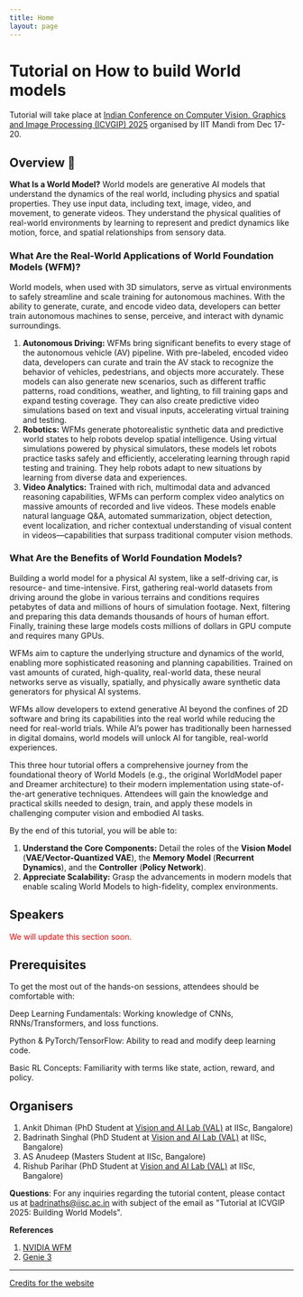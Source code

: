 ```yaml
---
title: Home
layout: page
---
```


# Tutorial on How to build World models 

Tutorial will take place at [Indian Conference on Computer Vision, Graphics and Image Processing (ICVGIP) 2025](https://icvgip.in/2025/) organised by IIT Mandi from Dec 17-20.

## Overview 🚀

**What Is a World Model?**
World models are generative AI models that understand the dynamics of the real world, including physics and spatial properties. They use input data, including text, image, video, and movement, to generate videos. They understand the physical qualities of real-world environments by learning to represent and predict dynamics like motion, force, and spatial relationships from sensory data.

### What Are the Real-World Applications of World Foundation Models (WFM)?

World models, when used with 3D simulators, serve as virtual environments to safely streamline and scale training for autonomous machines. With the ability to generate, curate, and encode video data, developers can better train autonomous machines to sense, perceive, and interact with dynamic surroundings.

1. **Autonomous Driving:** WFMs bring significant benefits to every stage of the autonomous vehicle (AV) pipeline. With pre-labeled, encoded video data, developers can curate and train the AV stack to recognize the behavior of vehicles, pedestrians, and objects more accurately. These models can also generate new scenarios, such as different traffic patterns, road conditions, weather, and lighting, to fill training gaps and expand testing coverage. They can also create predictive video simulations based on text and visual inputs, accelerating virtual training and testing.
2. **Robotics:** WFMs generate photorealistic synthetic data and predictive world states to help robots develop spatial intelligence. Using virtual simulations powered by physical simulators, these models let robots practice tasks safely and efficiently, accelerating learning through rapid testing and training. They help robots adapt to new situations by learning from diverse data and experiences.
3. **Video Analytics:** Trained with rich, multimodal data and advanced reasoning capabilities, WFMs can perform complex video analytics on massive amounts of recorded and live videos. These models enable natural language Q&A, automated summarization, object detection, event localization, and richer contextual understanding of visual content in videos—capabilities that surpass traditional computer vision methods.
   
### What Are the Benefits of World Foundation Models?
Building a world model for a physical AI system, like a self-driving car, is resource- and time-intensive. First, gathering real-world datasets from driving around the globe in various terrains and conditions requires petabytes of data and millions of hours of simulation footage. Next, filtering and preparing this data demands thousands of hours of human effort. Finally, training these large models costs millions of dollars in GPU compute and requires many GPUs.

WFMs aim to capture the underlying structure and dynamics of the world, enabling more sophisticated reasoning and planning capabilities. Trained on vast amounts of curated, high-quality, real-world data, these neural networks serve as visually, spatially, and physically aware synthetic data generators for physical AI systems.

WFMs allow developers to extend generative AI beyond the confines of 2D software and bring its capabilities into the real world while reducing the need for real-world trials. While AI’s power has traditionally been harnessed in digital domains, world models will unlock AI for tangible, real-world experiences.


This three hour tutorial offers a comprehensive journey from the foundational theory of World Models (e.g., the original WorldModel paper and Dreamer architecture) to their modern implementation using state-of-the-art generative techniques. Attendees will gain the knowledge and practical skills needed to design, train, and apply these models in challenging computer vision and embodied AI tasks.


By the end of this tutorial, you will be able to:

1.  **Understand the Core Components:** Detail the roles of the **Vision Model** (**VAE/Vector-Quantized VAE**), the **Memory Model** (**Recurrent Dynamics**), and the **Controller** (**Policy Network**).
2.  **Appreciate Scalability:** Grasp the advancements in modern models that enable scaling World Models to high-fidelity, complex environments.


## Speakers
<span style="color: red;">We will update this section soon.</span>



## Prerequisites
To get the most out of the hands-on sessions, attendees should be comfortable with:

Deep Learning Fundamentals: Working knowledge of CNNs, RNNs/Transformers, and loss functions.

Python & PyTorch/TensorFlow: Ability to read and modify deep learning code.

Basic RL Concepts: Familiarity with terms like state, action, reward, and policy.



## Organisers
1. Ankit Dhiman (PhD Student at [Vision and AI Lab (VAL)](https://val.cds.iisc.ac.in/index.html) at IISc, Bangalore)
2. Badrinath Singhal (PhD Student at [Vision and AI Lab (VAL)](https://val.cds.iisc.ac.in/index.html) at IISc, Bangalore)
3. AS Anudeep (Masters Student at IISc, Bangalore)
4. Rishub Parihar (PhD Student at [Vision and AI Lab (VAL)](https://val.cds.iisc.ac.in/index.html) at IISc, Bangalore)

   
**Questions**: For any inquiries regarding the tutorial content, please contact us at [badrinaths@iisc.ac.in](badrinaths@iisc.ac.in) with subject of the email as "Tutorial at ICVGIP 2025: Building World Models".

**References**
1. [NVIDIA WFM](https://www.nvidia.com/en-in/glossary/world-models/)
2. [Genie 3](https://deepmind.google/discover/blog/genie-3-a-new-frontier-for-world-models/)

------

[Credits for the website](https://github.com/evanwill/workshop-template-b)
